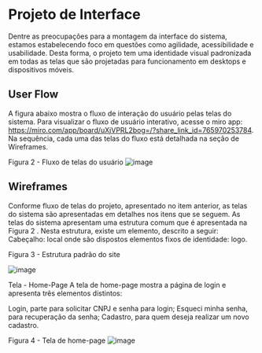 
# Projeto de Interface

Dentre as preocupações para a montagem da interface do sistema, estamos estabelecendo foco em questões como agilidade, acessibilidade e usabilidade. Desta forma, o projeto tem uma identidade visual padronizada em todas as telas que são projetadas para funcionamento em desktops e dispositivos móveis.


## User Flow
A figura abaixo mostra o fluxo de interação do usuário pelas telas do sistema. Para visualizar o fluxo de usuário interativo, acesse o miro app: https://miro.com/app/board/uXjVPRL2bog=/?share_link_id=765970253784. Na sequência, cada uma das telas do fluxo está detalhada na seção de Wireframes.

Figura 2 - Fluxo de telas do usuário
![image](https://user-images.githubusercontent.com/112219216/194439906-3e5c3cc7-eb34-481c-b9ae-5114dfcb293e.png)

## Wireframes
Conforme fluxo de telas do projeto, apresentado no item anterior, as telas do sistema são apresentadas em detalhes nos itens que se seguem. As telas do sistema apresentam uma estrutura comum que é apresentada na Figura 2 . Nesta estrutura, existe um elemento, descrito a seguir:
Cabeçalho: local onde são dispostos elementos fixos de identidade: logo.

Figura 3 - Estrutura padrão do site

![image](https://user-images.githubusercontent.com/112219216/194441170-44f2c49d-e759-42d9-80fa-b5854c1023d3.png)

Tela - Home-Page
A tela de home-page mostra a página de login e apresenta três elementos distintos:

Login, parte para solicitar CNPJ e senha para login;
Esqueci minha senha, para recuperação da senha;
Cadastro, para quem deseja realizar um novo cadastro.

Figura 4 - Tela de home-page
![image](https://user-images.githubusercontent.com/112219216/194440949-31710de6-0361-406c-8d40-2b5261e388bd.png)





